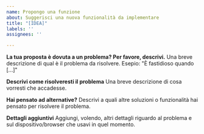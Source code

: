```yaml
---
name: Propongo una funzione
about: Suggerisci una nuova funzionalità da implementare
title: "[IDEA]"
labels: ''
assignees: ''

---
```


**La tua proposta è dovuta a un problema? Per favore, descrivi.**
Una breve descrizione di qual è il problema da risolvere. Esepio: "È fastidioso quando [...]"

**Descrivi come risolveresti il problema**
Una breve descrizione di cosa vorresti che accadesse.

**Hai pensato ad alternative?**
Descrivi a quali altre soluzioni o funzionalità hai pensato per risolvere il problema.

**Dettagli aggiuntivi**
Aggiungi, volendo, altri dettagli riguardo al problema e sul dispositivo/browser che usavi in quel momento.

